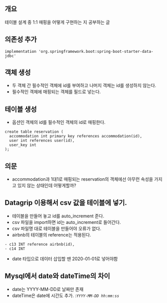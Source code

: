 ## 개요 
테이블 설계 중 1:1 매핑을 어떻게 구현하는 지 공부하는 글 

## 의존성 추가 

```
implementation 'org.springframework.boot:spring-boot-starter-data-jdbc'
```

## 객체 생성 
- 두 객체 간 필수적인 객체에 id를 부여하고 나머지 객체는 id를 생성하지 않는다. 
- 필수적인 객체에 매핑되는 객체를 필드로 넣는다. 

## 테이블 생성 
- 옵션인 객체의 id를 필수적인 객체의 id로 매핑한다. 

```
create table reservation (  
  accommodation int primary key references accommodation(id),  
  user int references user(id),  
  user_key int  
);
```

## 의문 
- accommodation과 1대1로 매핑되는 reservation의 객체에선 아무런 속성을 가지고 있지 않는 상태인데 어떻게할까?  

## Datagrip 이용해서 csv 값을 테이블에 넣기. 
- 테이블을 만들어 놓고 id를 auto_increment 준다. 
- csv 파일을 import하면 id는 auto_increment로 들어간다.  
- csv 파일명 대로 테이블을 만들어야 오류가 없다. 
- airbnb의 테이블의 reference는 적용된다. 
```
- c13 INT reference airbnb(id),
- c14 INT 
```
- date 타입으로 데이터 삽입할 땐 2020-01-01로 넣어야함

## Mysql에서 date와 dateTime의 차이
- date는 YYYY-MM-DD로 날짜만 존재
- dateTime은 date에 시간도 추가. :_`YYYY-MM-DD hh:mm:ss`_